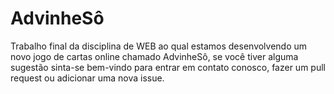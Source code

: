 # AdvinheSô
Trabalho final da disciplina de WEB ao qual estamos desenvolvendo um novo jogo de cartas online chamado AdvinheSô, se você tiver alguma sugestão sinta-se bem-vindo para entrar em contato conosco, fazer um pull request ou adicionar uma nova issue.
